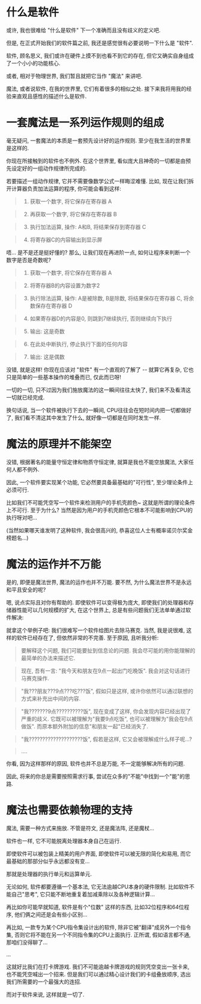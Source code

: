 # 什么是软件
或许, 我也很难给 "什么是软件" 下一个准确而且没有歧义的定义吧.

但是, 在正式开始我们的软件篇之前, 我还是感觉很有必要说明一下什么是 "软件".

软件, 顾名思义, 我们或许在硬件上摸不到也看不到它的存在, 但它又确实自身组成了一个小小的功能核心.

或者, 相对于物理世界, 我们暂且就把它当作 "魔法" 来讲吧.

魔法, 或者说软件, 在我的世界里, 它们有着很多的相似之处. 接下来我将用我的经验来直观且感性的描述什么是软件.


# 一套魔法是一系列运作规则的组成
毫无疑问, 一套魔法的本质是一套预先设计好的运作规则. 至少在我生活的世界里是这样的.

你现在所接触到的软件也不例外. 在这个世界里, 看似庞大且神奇的一切都是由预先设定好的一组动作规律所完成的.

若要描述一组动作规律, 它并不需要像数学公式一样晦涩难懂. 比如, 现在让我们拆开计算器负责加法运算的程序, 你可能会看到这样:

> 1. 获取一个数字, 将它保存在寄存器 A

> 2. 再获取一个数字, 将它保存在寄存器 B

> 3. 执行加法运算, 操作: A和B, 将结果保存到寄存器 C

> 4. 将寄存器C的内容输出到显示屏

唔... 是不是还是挺好懂的? 那么, 让我们现在再进阶一点, 如何让程序来判断一个数字是否是奇数呢?

> 1. 获取一个数字, 将它保存在寄存器 A

> 2. 将寄存器B的内容设置为数字2

> 3. 执行除法运算, 操作: A是被除数, B是除数, 将结果保存在寄存器 C, 将余数保存在寄存器 D

> 4. 如果寄存器D的内容是0, 则跳到7继续执行, 否则继续向下执行

> 5. 输出: 这是奇数

> 6. 在此处中断执行, 停止执行下面的任何内容

> 7. 输出: 这是偶数

没错, 就是这样! 你现在应该对 "软件" 有一个直观的了解了 -- 就算它再复杂, 它也只是简单的一些基本操作的堆叠而已, 仅此而已呀!

一切的一切, 只不过因为我们施放魔法的这一瞬间往往太快了, 我们来不及看清这一切就已经完成. 

换句话说, 当一个软件被执行下去的一瞬间, CPU往往会在短时间内把一切都做好了, 我们看不清这其中发生了什么, 就好像一切都是在同时发生一样.


# 魔法的原理并不能架空
没错, 根据著名的能量守恒定律和物质守恒定律, 就算是我也不能空放魔法, 大家任何人都不例外.

因此, 一个软件要实现某个功能, 它必然要具备最基础的"可行性", 至少理论条件上必须可行.

比如我们不可能凭空写一个软件来检测用户的手机壳颜色~ 这就是所谓的理论条件上不可行. 至于为什么? 当然是因为用户的手机壳颜色它根本不可能影响到CPU的执行呀对吧...

(当然如果哪天谁发明了这种软件, 我会很高兴的, 恭喜这位人士有概率诺贝尔奖金榜题名...)


# 魔法的运作并不万能
是的, 即便是魔法世界, 魔法的运作也并不万能. 要不然, 为什么魔法世界不是永远和平且安全的呢?

嗯, 说点实际且对你有帮助的. 即使软件可以变得极为庞大, 即使我们的处理器和存储器性能可以几何规模的扩大, 在这个世界上, 总是有些问题我们无法单单通过软件解决:

就拿这个举例子吧: 我们很难写一个软件给图片去除马赛克. 当然, 我是说很难, 这样的软件已经存在了, 但依然非常的不完善. 至于原因, 且听我分析:

> 要解释这个问题, 我们可能要扯到信息论的问题. 我会尽可能的用你能理解的最简单的办法来描述它.

> 现在, 吾有一言: "我今天和朋友在9点一起出门吃晚饭". 我会对这句话进行马赛克操作.

> "我???朋友???9点???吃???饭", 假如只是这样, 或许你依然可以通过联想的方式来补充出中间的内容.

> "我???????9点??????????饭", 现在变成了这样, 你会发现内容已经出现了严重的歧义. 它既可以被理解为"我要9点吃饭", 也可以被理解为"我会在9点做饭". 而原本额外附加的信息"和朋友一起"已经消失了.

> "我????????????????????饭", 假若是这样, 它又会被理解成什么样子呢...?

> ....

你看, 因为这样那样的原因, 软件也并不总是万能, 不一定能够解决所有的问题.

因此, 将来的你总是需要按照需求行事, 尝试在众多的"不能"中找到一个"能"的思路.


# 魔法也需要依赖物理的支持
魔法, 需要一种方式来施放. 不管是符文, 还是魔法阵, 还是魔杖...

软件也一样, 它不可能脱离处理器本身自己在运行.

即使软件可以被包装上精美的用户界面, 即使软件可以被无限的简化和易用, 而它最基础的那部分似乎永远都没有变...

那就是处理器的执行单元和运算单元.

无论如何, 软件都要遵循一个基本法, 它无法逾越CPU本身的硬件限制. 比如软件不能自己"思考", 它只能不断地重复着加减乘除以及各种逻辑计算...

再比如你可能早就知道, 软件是有个"位数" 这样的东西, 比如32位程序和64位程序, 他们俩之间还是会有些小区别...

再比如, 一款专为某个CPU指令集设计出的软件, 除非它被"翻译"成另外一个指令集, 否则它将不能在另一个不同指令集的CPU上面执行. 正所谓, 假如语言都不通, 那咱们没得聊了...

...

这就好比我们在打卡牌游戏. 我们不可能逾越卡牌游戏的规则凭空变出一张卡来, 也不能凭空喊出一个招来. 但是我们可以通过精心设计我们的卡组叠放顺序, 选出我们所需要的一个最强大的连招.

而对于软件来说, 这样就是一切了.
